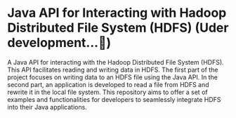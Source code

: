 # Java API for Interacting with Hadoop Distributed File System (HDFS) (Uder development...🚀)
A Java API for interacting with the Hadoop Distributed File System (HDFS). This API facilitates reading and writing data in HDFS. The first part of the project focuses on writing data to an HDFS file using the Java API. In the second part, an application is developed to read a file from HDFS and rewrite it in the local file system. This repository aims to offer a set of examples and functionalities for developers to seamlessly integrate HDFS into their Java applications.